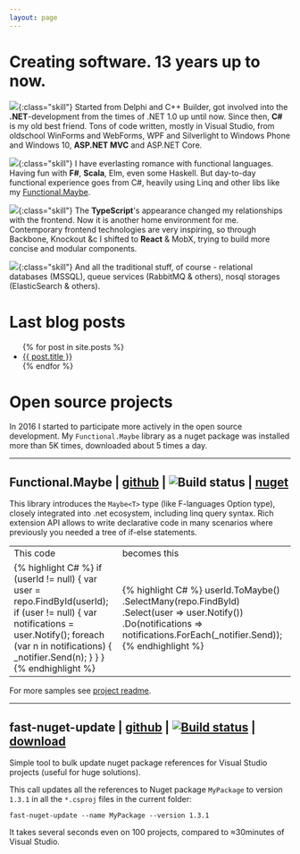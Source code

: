 ```yaml
---
layout: page
---
```

# Creating software. 13 years up to now. 

![](http://blog.salihulukoylu.com/wp-content/uploads/2015/10/sql2.fw_-60x60.png){:class="skill"}
Started from Delphi and C++ Builder, got involved into the **.NET**-development from the times of .NET 1.0 up until now. Since then, **C#** is my old best friend. Tons of code written,  mostly in Visual Studio, from oldschool WinForms and WebForms, WPF and Silverlight to Windows Phone and Windows 10, **ASP.NET MVC** and ASP.NET Core. 

![](http://www.bestrong.org.gr/pictures/xs/xs_4467_l.png){:class="skill"}
I have everlasting romance with functional languages. Having fun with **F#**, **Scala**, Elm, even some Haskell. But day-to-day functional experience goes from C#, heavily using Linq and other libs like my [Functional.Maybe](https://github.com/AndreyTsvetkov/Functional.Maybe).  


![](https://cdn-images-1.medium.com/fit/c/60/60/1*qp4ypiTAjg5aTLwaxvx91w.png){:class="skill"}
The **TypeScript**'s appearance changed my relationships with the frontend. Now it is another home environment for me. Contemporary frontend technologies are  very inspiring, so through Backbone, Knockout &c I shifted to **React** & MobX, trying to build more concise and modular components.

![](http://www.orangesystem.ru/upload/iblock/df8/df83781a0b82b2f35f080e3664e43b1c/f47802578875ab2ef9e1fa83be680f08.png){:class="skill"}
And all the traditional stuff, of course - relational databases (MSSQL), queue services (RabbitMQ & others), nosql storages (ElasticSearch & others). 

# Last blog posts

<ul>
  {% for post in site.posts %}
    <li>
      <a href="{{ post.url }}">{{ post.title }}</a>
    </li>
  {% endfor %}
</ul>

# Open source projects

In 2016 I started to participate more actively in the open source development. My `Functional.Maybe` library as a nuget package was installed more than 5K times, downloaded about 5 times a day. 

---

## Functional.Maybe | [github](https://github.com/AndreyTsvetkov/Functional.Maybe) | ![Build status](https://ci.appveyor.com/api/projects/status/8e2bdbu4q60vu2o5?svg=true) | [nuget](https://www.nuget.org/packages/Functional.Maybe/)

This library introduces the `Maybe<T>` type (like F-languages Option type), closely integrated into .net ecosystem, including linq query syntax. Rich extension API allows to write declarative code in many scenarios where previously you needed a tree of if-else statements. 

<table class="narrow-figure">
    <tr>
        <td>This code</td>
        <td>becomes this</td>
    </tr>
    <tr>
        <td>
{% highlight C# %}
if (userId != null) 
{
    var user = repo.FindById(userId);
    if (user != null) 
    {
        var notifications = user.Notify();
        foreach (var n in notifications)
        {
            _notifier.Send(n);
        }
    }
}
{% endhighlight %}            
        </td>
        <td>
{% highlight C# %}
userId.ToMaybe()
    .SelectMany(repo.FindById)
    .Select(user => user.Notify())
    .Do(notifications => 
        notifications.ForEach(_notifier.Send));
{% endhighlight %}            
        </td>
    </tr>
</table>

For more samples see [project readme](https://github.com/AndreyTsvetkov/Functional.Maybe/blob/master/Readme.md).

---

## fast-nuget-update | [github](https://github.com/AndreyTsvetkov/fast-nuget-update ) | [![Build status](https://ci.appveyor.com/api/projects/status/ckwopqwiws29cxmn?svg=true)](https://ci.appveyor.com/project/AndreyTS/fast-nuget-update) | [download](https://github.com/AndreyTsvetkov/fast-nuget-update/releases)

Simple tool to bulk update nuget package references for Visual Studio projects (useful for huge solutions). 

This call updates all the references to Nuget package `MyPackage` to version `1.3.1` in all the `*.csproj` files in the current folder: 

    fast-nuget-update --name MyPackage --version 1.3.1

It takes several seconds even on 100 projects, compared to ≈30minutes of Visual Studio.  

